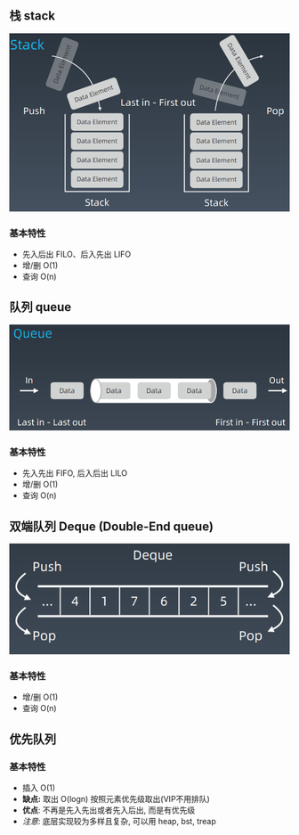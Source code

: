 ## 栈 stack
![lesson4_stack](attachments/lesson4_stack.png)

### 基本特性

- 先入后出 FILO、后入先出 LIFO
- 增/删  O(1)
- 查询 O(n)

## 队列 queue

![lesson4_queue](attachments/lesson4_queue.png)

### 基本特性

- 先入先出 FIFO, 后入后出 LILO
- 增/删 O(1)
- 查询 O(n)

## 双端队列 Deque (Double-End queue)

![lesson4_deque](attachments/lesson4_deque.png)

### 基本特性

- 增/删 O(1)
- 查询 O(n)

## 优先队列

### 基本特性

- 插入 O(1)
- **缺点:** 取出 O(logn) 按照元素优先级取出(VIP不用排队)
- **优点**: 不再是先入先出或者先入后出, 而是有优先级
- *注意*: 底层实现较为多样且复杂, 可以用 heap, bst, treap

 
